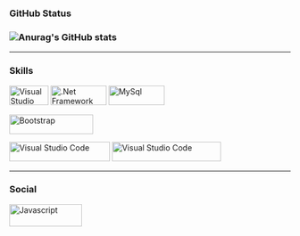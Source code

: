 ### GitHub Status
### ![Anurag's GitHub stats](https://github-readme-stats.vercel.app/api?username=LeonardoGf12&hide=contribs,prs&show_icons=true&theme=radical)
---
### Skills
<p>
 <a href="https://learn.microsoft.com/pt-br/dotnet/csharp/" target="_blank" rel="noreferrer"><img src="https://img.shields.io/badge/C%23-239120?style=for-the-badge&logo=c-sharp&logoColor=white" width="70" height="35" alt="Visual Studio Code" /></a> 
<a href="https://dotnet.microsoft.com/pt-br/learn/dotnet/what-is-dotnet-framework" target="_blank" rel="noreferrer"><img src="https://img.shields.io/badge/.NET-512BD4?style=for-the-badge&logo=dotnet&logoColor=white" width="100" height="35" alt=".Net Framework" /></a> 
<a href="https://dev.mysql.com/downloads/mysql/" target="_blank" rel="noreferrer"><img src="https://img.shields.io/badge/MySQL-005C84?style=for-the-badge&logo=mysql&logoColor=white" width="100" height="35" alt="MySql" /></a> 
  
  
  
<a href="https://getbootstrap.com/" target="_blank" rel="noreferrer"><img src="https://img.shields.io/badge/Bootstrap-563D7C?style=for-the-badge&logo=bootstrap&logoColor=white" width="150" height="35" alt="Bootstrap" /></a>
  
<a href="https://visualstudio.microsoft.com/pt-br/thank-you-downloading-visual-studio/?sku=Community&channel=Release&version=VS2022&source=VSLandingPage&cid=2030&passive=false" target="_blank" rel="noreferrer"><img src="https://img.shields.io/badge/Visual_Studio-5C2D91?style=for-the-badge&logo=visual%20studio&logoColor=white" width="180" height="35" alt="Visual Studio Code" /></a>
<a href="https://code.visualstudio.com/" target="_blank" rel="noreferrer"><img src="https://img.shields.io/badge/Visual_Studio_Code-0078D4?style=for-the-badge&logo=visual%20studio%20code&logoColor=white" width="195" height="35" alt="Visual Studio Code" /></a>
  
  
  
  

  
</p>


---
### Social
<p align="left">
<a href="https://www.linkedin.com/in/leonardo-gon%C3%A7alves-fazolo-aa860621a/" target="_blank" rel="noreferrer"><img src="https://img.shields.io/badge/LinkedIn-0077B5?style=for-the-badge&logo=linkedin&logoColor=white" width="130" height="40" alt="Javascript" /></a>
</p>

<!--
**Leonardogf12/Leonardogf12** is a ✨ _special_ ✨ repository because its `README.md` (this file) appears on your GitHub profile.

Here are some ideas to get you started:

- 🔭 I’m currently working on ...
- 🌱 I’m currently learning ...
- 👯 I’m looking to collaborate on ...
- 🤔 I’m looking for help with ...
- 💬 Ask me about ...
- 📫 How to reach me: ...
- 😄 Pronouns: ...
- ⚡ Fun fact: ...
-->
